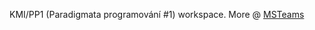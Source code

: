 KMI/PP1 (Paradigmata programování #1) workspace. More @ [MSTeams](https://teams.microsoft.com/dl/launcher/launcher.html?url=%2F_%23%2Fl%2Fteam%2F19%3AkUKegFpgf_Dy2tmSA7r-_Zz5DGkELMAPlM0ClW3ZsAI1%40thread.tacv2%2Fconversations%3FgroupId%3D2ab93fbe-9e2f-4f5d-947b-6ff46da3de55%26tenantId%3D0bc2f20e-02ff-4b63-a04a-5fb58043de89&type=team&deeplinkId=419e3097-de3f-4291-ac5e-a98e807a43e2&directDl=true&msLaunch=true&enableMobilePage=true&suppressPrompt=true)
